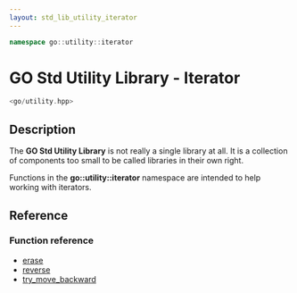 ```yaml
---
layout: std_lib_utility_iterator
---
```


```c++
namespace go::utility::iterator
```

# GO Std Utility Library - Iterator

```c++
<go/utility.hpp>
```

## Description

The **GO Std Utility Library** is not really a single library at all. It is a collection
of components too small to be called libraries in their own right.

Functions in the **go\::utility\::iterator** namespace are intended to help working
with iterators.

## Reference

### Function reference

* [erase](./function_template_erase.html)
* [reverse](./function_template_reverse.html)
* [try_move_backward](./function_template_try_move_backward.html)
